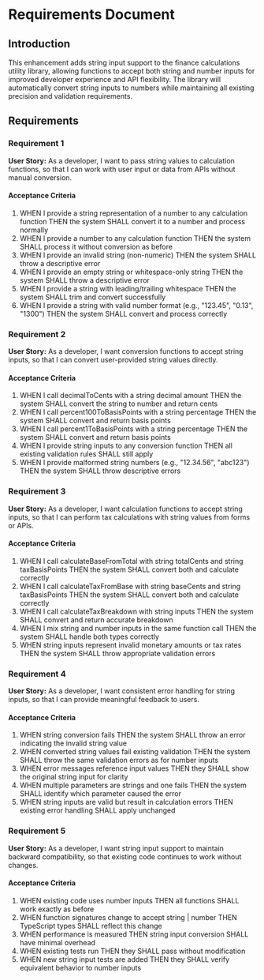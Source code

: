 # Requirements Document

## Introduction

This enhancement adds string input support to the finance calculations utility library, allowing functions to accept both string and number inputs for improved developer experience and API flexibility. The library will automatically convert string inputs to numbers while maintaining all existing precision and validation requirements.

## Requirements

### Requirement 1

**User Story:** As a developer, I want to pass string values to calculation functions, so that I can work with user input or data from APIs without manual conversion.

#### Acceptance Criteria

1. WHEN I provide a string representation of a number to any calculation function THEN the system SHALL convert it to a number and process normally
2. WHEN I provide a number to any calculation function THEN the system SHALL process it without conversion as before
3. WHEN I provide an invalid string (non-numeric) THEN the system SHALL throw a descriptive error
4. WHEN I provide an empty string or whitespace-only string THEN the system SHALL throw a descriptive error
5. WHEN I provide a string with leading/trailing whitespace THEN the system SHALL trim and convert successfully
6. WHEN I provide a string with valid number format (e.g., "123.45", "0.13", "1300") THEN the system SHALL convert and process correctly

### Requirement 2

**User Story:** As a developer, I want conversion functions to accept string inputs, so that I can convert user-provided string values directly.

#### Acceptance Criteria

1. WHEN I call decimalToCents with a string decimal amount THEN the system SHALL convert the string to number and return cents
2. WHEN I call percent100ToBasisPoints with a string percentage THEN the system SHALL convert and return basis points
3. WHEN I call percent1ToBasisPoints with a string percentage THEN the system SHALL convert and return basis points
4. WHEN I provide string inputs to any conversion function THEN all existing validation rules SHALL still apply
5. WHEN I provide malformed string numbers (e.g., "12.34.56", "abc123") THEN the system SHALL throw descriptive errors

### Requirement 3

**User Story:** As a developer, I want calculation functions to accept string inputs, so that I can perform tax calculations with string values from forms or APIs.

#### Acceptance Criteria

1. WHEN I call calculateBaseFromTotal with string totalCents and string taxBasisPoints THEN the system SHALL convert both and calculate correctly
2. WHEN I call calculateTaxFromBase with string baseCents and string taxBasisPoints THEN the system SHALL convert both and calculate correctly
3. WHEN I call calculateTaxBreakdown with string inputs THEN the system SHALL convert and return accurate breakdown
4. WHEN I mix string and number inputs in the same function call THEN the system SHALL handle both types correctly
5. WHEN string inputs represent invalid monetary amounts or tax rates THEN the system SHALL throw appropriate validation errors

### Requirement 4

**User Story:** As a developer, I want consistent error handling for string inputs, so that I can provide meaningful feedback to users.

#### Acceptance Criteria

1. WHEN string conversion fails THEN the system SHALL throw an error indicating the invalid string value
2. WHEN converted string values fail existing validation THEN the system SHALL throw the same validation errors as for number inputs
3. WHEN error messages reference input values THEN they SHALL show the original string input for clarity
4. WHEN multiple parameters are strings and one fails THEN the system SHALL identify which parameter caused the error
5. WHEN string inputs are valid but result in calculation errors THEN existing error handling SHALL apply unchanged

### Requirement 5

**User Story:** As a developer, I want string input support to maintain backward compatibility, so that existing code continues to work without changes.

#### Acceptance Criteria

1. WHEN existing code uses number inputs THEN all functions SHALL work exactly as before
2. WHEN function signatures change to accept string | number THEN TypeScript types SHALL reflect this change
3. WHEN performance is measured THEN string input conversion SHALL have minimal overhead
4. WHEN existing tests run THEN they SHALL pass without modification
5. WHEN new string input tests are added THEN they SHALL verify equivalent behavior to number inputs